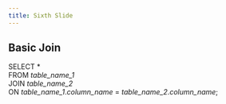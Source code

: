 ```yaml
---
title: Sixth Slide
---
```


## Basic Join

SELECT *    
FROM *table_name_1*    
JOIN *table_name_2*    
ON *table_name_1*.*column_name* = *table_name_2*.*column_name*;
